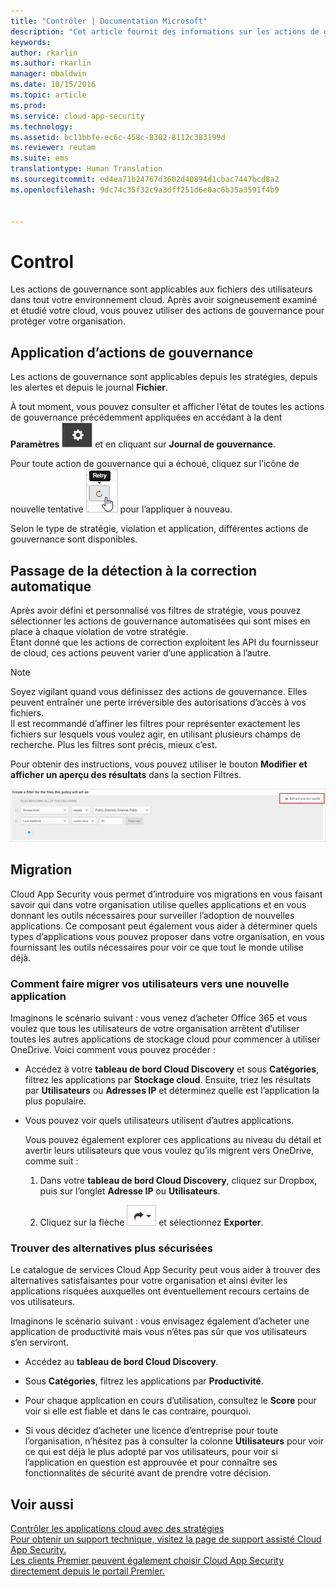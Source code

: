 ```yaml
---
title: "Contrôler | Documentation Microsoft"
description: "Cet article fournit des informations sur les actions de gouvernance à entreprendre dans Cloud App Security pour contrôler l’usage des applications cloud de votre organisation."
keywords: 
author: rkarlin
ms.author: rkarlin
manager: mbaldwin
ms.date: 10/15/2016
ms.topic: article
ms.prod: 
ms.service: cloud-app-security
ms.technology: 
ms.assetid: bc11bbfe-ec6c-458c-8302-8112c383199d
ms.reviewer: reutam
ms.suite: ems
translationtype: Human Translation
ms.sourcegitcommit: ed4ea71b24767d3602d40894d1cbac7447bcd8a2
ms.openlocfilehash: 9dc74c35f32c9a3dff251d6e0ac6b35a3591f4b9


---
```


# <a name="control"></a>Control
Les actions de gouvernance sont applicables aux fichiers des utilisateurs dans tout votre environnement cloud. Après avoir soigneusement examiné et étudié votre cloud, vous pouvez utiliser des actions de gouvernance pour protéger votre organisation.  
  
## <a name="applying-governance-actions"></a>Application d’actions de gouvernance  
Les actions de gouvernance sont applicables depuis les stratégies, depuis les alertes et depuis le journal **Fichier**.  
  
À tout moment, vous pouvez consulter et afficher l’état de toutes les actions de gouvernance précédemment appliquées en accédant à la dent **Paramètres** ![icône des paramètres](./media/settings-icon.png "settings icon") et en cliquant sur **Journal de gouvernance**.  
  
Pour toute action de gouvernance qui a échoué, cliquez sur l’icône de nouvelle tentative ![icône de nouvelle tentative](./media/retry-icon.png "retry icon") pour l’appliquer à nouveau.  
  
Selon le type de stratégie, violation et application, différentes actions de gouvernance sont disponibles.  
  
## <a name="moving-from-detection-to-automatic-remediation"></a>Passage de la détection à la correction automatique  
Après avoir défini et personnalisé vos filtres de stratégie, vous pouvez sélectionner les actions de gouvernance automatisées qui sont mises en place à chaque violation de votre stratégie.  
Étant donné que les actions de correction exploitent les API du fournisseur de cloud, ces actions peuvent varier d’une application à l’autre.  
  
> [!NOTE]  
>  Soyez vigilant quand vous définissez des actions de gouvernance. Elles peuvent entraîner une perte irréversible des autorisations d’accès à vos fichiers.  
> Il est recommandé d’affiner les filtres pour représenter exactement les fichiers sur lesquels vous voulez agir, en utilisant plusieurs champs de recherche. Plus les filtres sont précis, mieux c’est.  
>   
>  Pour obtenir des instructions, vous pouvez utiliser le bouton **Modifier et afficher un aperçu des résultats** dans la section Filtres.  
  
![stratégie de fichier, modifier et afficher un aperçu des résultats](./media/file-policy-edit-and-preview-results.png "file policy edit and preview results")  
  
## <a name="migration"></a>Migration  
Cloud App Security vous permet d’introduire vos migrations en vous faisant savoir qui dans votre organisation utilise quelles applications et en vous donnant les outils nécessaires pour surveiller l’adoption de nouvelles applications. Ce composant peut également vous aider à déterminer quels types d’applications vous pouvez proposer dans votre organisation, en vous fournissant les outils nécessaires pour voir ce que tout le monde utilise déjà.  
  
### <a name="how-to-migrate-your-users-to-a-new-app"></a>Comment faire migrer vos utilisateurs vers une nouvelle application  
Imaginons le scénario suivant : vous venez d’acheter Office 365 et vous voulez que tous les utilisateurs de votre organisation arrêtent d’utiliser toutes les autres applications de stockage cloud pour commencer à utiliser OneDrive. Voici comment vous pouvez procéder :  
  
-   Accédez à votre **tableau de bord Cloud Discovery** et sous **Catégories**, filtrez les applications par **Stockage cloud**. Ensuite, triez les résultats par **Utilisateurs** ou **Adresses IP** et déterminez quelle est l’application la plus populaire.  
  
-   Vous pouvez voir quels utilisateurs utilisent d’autres applications.  
  
     Vous pouvez également explorer ces applications au niveau du détail et avertir leurs utilisateurs que vous voulez qu’ils migrent vers OneDrive, comme suit :  
  
    1.  Dans votre **tableau de bord Cloud Discovery**, cliquez sur Dropbox, puis sur l’onglet **Adresse IP** ou **Utilisateurs**.  
  
    2.  Cliquez sur la flèche ![icône de flèche](./media/arrow-icon.png "arrow icon") et sélectionnez **Exporter**.  
  
### <a name="find-more-secure-alternatives"></a>Trouver des alternatives plus sécurisées  
Le catalogue de services Cloud App Security peut vous aider à trouver des alternatives satisfaisantes pour votre organisation et ainsi éviter les applications risquées auxquelles ont éventuellement recours certains de vos utilisateurs.  
  
Imaginons le scénario suivant : vous envisagez également d’acheter une application de productivité mais vous n’êtes pas sûr que vos utilisateurs s’en serviront.  
  
-   Accédez au **tableau de bord Cloud Discovery**.  
  
-   Sous **Catégories**, filtrez les applications par **Productivité**.  
  
-   Pour chaque application en cours d’utilisation, consultez le **Score** pour voir si elle est fiable et dans le cas contraire, pourquoi.  
  
-   Si vous décidez d’acheter une licence d’entreprise pour toute l’organisation, n’hésitez pas à consulter la colonne **Utilisateurs** pour voir ce qui est déjà le plus adopté par vos utilisateurs, pour voir si l’application en question est approuvée et pour connaître ses fonctionnalités de sécurité avant de prendre votre décision.  
  
## <a name="see-also"></a>Voir aussi  
[Contrôler les applications cloud avec des stratégies](control-cloud-apps-with-policies.md)   
[Pour obtenir un support technique, visitez la page de support assisté Cloud App Security.](http://support.microsoft.com/oas/default.aspx?prid=16031)   
[Les clients Premier peuvent également choisir Cloud App Security directement depuis le portail Premier.](https://premier.microsoft.com/)  
  
  


<!--HONumber=Oct16_HO4-->


